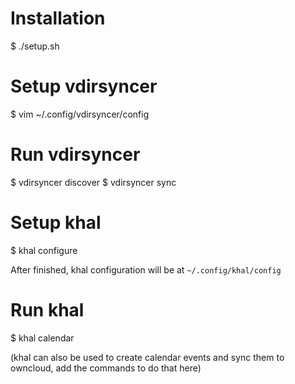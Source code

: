 # Installation

$ ./setup.sh

# Setup vdirsyncer

$ vim ~/.config/vdirsyncer/config

# Run vdirsyncer

$ vdirsyncer discover
$ vdirsyncer sync

# Setup khal

$ khal configure

After finished, khal configuration will be at `~/.config/khal/config`

# Run khal

$ khal calendar

(khal can also be used to create calendar events and sync them to owncloud, add
the commands to do that here)
